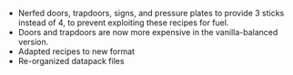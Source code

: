 
- Nerfed doors, trapdoors, signs, and pressure plates to provide 3 sticks instead of 4, to prevent exploiting these recipes for fuel.
- Doors and trapdoors are now more expensive in the vanilla-balanced version.
- Adapted recipes to new format
- Re-organized datapack files